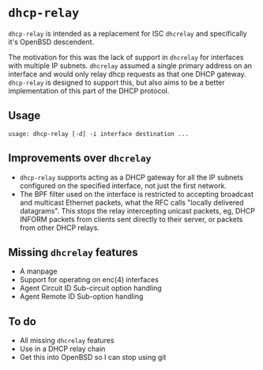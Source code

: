 # `dhcp-relay`

`dhcp-relay` is intended as a replacement for ISC `dhcrelay` and
specifically it's OpenBSD descendent.

The motivation for this was the lack of support in `dhcrelay` for
interfaces with multiple IP subnets. `dhcrelay` assumed a single
primary address on an interface and would only relay dhcp requests
as that one DHCP gateway. `dhcp-relay` is designed to support this,
but also aims to be a better implementation of this part of the
DHCP protocol.

## Usage

`usage: dhcp-relay [-d] -i interface destination ...`

## Improvements over `dhcrelay`

- `dhcp-relay` supports acting as a DHCP gateway for all the IP
  subnets configured on the specified interface, not just the first
  network.
- The BPF filter used on the interface is restricted to accepting
  broadcast and multicast Ethernet packets, what the RFC calls "locally
  delivered datagrams". This stops the relay intercepting unicast
  packets, eg, DHCP INFORM packets from clients sent directly to their
  server, or packets from other DHCP relays.

## Missing `dhcrelay` features

- A manpage
- Support for operating on enc(4) interfaces
- Agent Circuit ID Sub-circuit option handling
- Agent Remote ID Sub-option handling

## To do

- All missing `dhcrelay` features
- Use in a DHCP relay chain
- Get this into OpenBSD so I can stop using git
